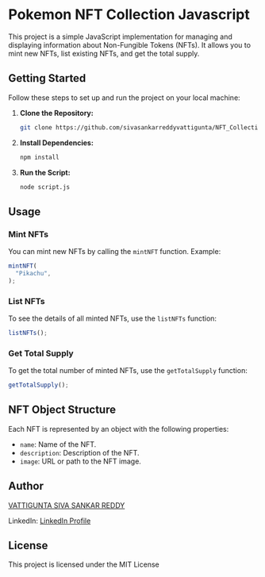 # Pokemon NFT Collection Javascript

This project is a simple JavaScript implementation for managing and displaying information about Non-Fungible Tokens (NFTs). It allows you to mint new NFTs, list existing NFTs, and get the total supply.

## Getting Started

Follow these steps to set up and run the project on your local machine:

1. **Clone the Repository:**
    ```bash
    git clone https://github.com/sivasankarreddyvattigunta/NFT_Collection_Project_Javascript
    ```

2. **Install Dependencies:**
    ```bash
    npm install
    ```

3. **Run the Script:**
    ```bash
    node script.js
    ```

## Usage

### Mint NFTs

You can mint new NFTs by calling the `mintNFT` function. Example:

```javascript
mintNFT(
  "Pikachu",
);
```

### List NFTs

To see the details of all minted NFTs, use the `listNFTs` function:

```javascript
listNFTs();
```

### Get Total Supply

To get the total number of minted NFTs, use the `getTotalSupply` function:

```javascript
getTotalSupply();
```

## NFT Object Structure

Each NFT is represented by an object with the following properties:

- `name`: Name of the NFT.
- `description`: Description of the NFT.
- `image`: URL or path to the NFT image.


## Author

[VATTIGUNTA SIVA SANKAR REDDY](https://github.com/sivasankarreddyvattigunta)

LinkedIn: [LinkedIn Profile](https://www.linkedin.com/in/siva-sankar-reddy-vattigunta-4098b824a)

## License

This project is licensed under the MIT License 



